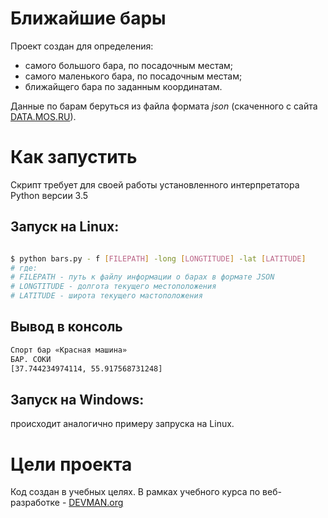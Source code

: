 # Ближайшие бары

Проект создан для определения:
 - самого большого бара, по посадочным местам;
 - самого маленького бара, по посадочным местам;
 - ближайщего бара по заданным координатам.

Данные по барам беруться из файла формата _json_ (скаченного с сайта  [DATA.MOS.RU](http://data.mos.ru/opendata/7710881420-bary)).

# Как запустить

Скрипт требует для своей работы установленного интерпретатора Python версии 3.5

## Запуск на Linux:

```bash

$ python bars.py - f [FILEPATH] -long [LONGTITUDE] -lat [LATITUDE]
# где:
# FILEPATH - путь к файлу информации о барах в формате JSON
# LONGTITUDE - долгота текущего местоположения
# LATITUDE - широта текущего мастоположения
```
## Вывод в консоль

```bash
Спорт бар «Красная машина»
БАР. СОКИ
[37.744234974114, 55.917568731248]
```


## Запуск на Windows:
происходит аналогично примеру запруска на Linux.

# Цели проекта

Код создан в учебных целях. В рамках учебного курса по веб-разработке - [DEVMAN.org](https://devman.org)
